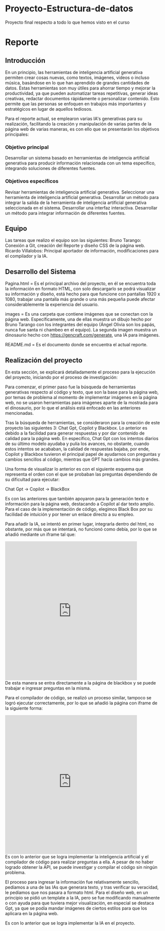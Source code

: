 # Proyecto-Estructura-de-datos
Proyecto final respecto a todo lo que hemos visto en el curso

# Reporte
## Introducción

En un principio, las herramientas de inteligencia artificial generativa permiten crear cosas nuevas, como textos, imágenes, videos o incluso música, basándose en lo que han aprendido de grandes cantidades de datos. Estas herramientas son muy útiles para ahorrar tiempo y mejorar la productividad, ya que pueden automatizar tareas repetitivas, generar ideas creativas, redactar documentos rápidamente o personalizar contenido. Esto permite que las personas se enfoquen en trabajos más importantes y estratégicos en lugar de aquellos tediosos.

Para el reporte actual, se emplearon varias IA's generativas para su realización, facilitando la creación y manipulación de varias partes de la página web de varias maneras, es con ello que se presentarán los objetivos principales:

### Objetivo principal
Desarrollar un sistema basado en herramientas de inteligencia artificial generativa para producir información relacionada con un tema específico, integrando soluciones de diferentes fuentes.

### Objetivos específicos
Revisar herramientas de inteligencia artificial generativa.
Seleccionar una herramienta de inteligencia artificial generativa.
Desarrollar un método para integrar la salida de la herramienta de inteligencia artificial generativa seleccionada en el sistema.
Desarrollar una interfaz interactiva.
Desarrollar un método para integrar información de diferentes fuentes.

## Equipo

Las tareas que realizo el equipo son las siguientes:
Bruno Tarango: Conexión a Git, creación del Reporte y diseño CSS de la página web.
Ricardo Villalobos: Principal aportador de información, modificaciones para el compilador y la IA.

## Desarrollo del Sistema

Pagina.html = Es el principal archivo del proyecto, en él se encuentra toda la información en formato HTML, con solo descargarlo se podrá visualizar su información y diseño, está hecho para que funcione con pantallas 1920 x 1080, trabajar una pantalla más grande o una más pequeña puede afectar considerablemente la experiencia del usuario.

images = Es una carpeta que contiene imágenes que se conectan con la página web. Específicamente, una de ellas muestra un dibujo hecho por Bruno Tarango con los integrantes del equipo (Ángel Olivia son los papás, nunca fue santa ni chambeo en el equipo). La segunda imagen muestra un dinosaurio hecho con https://gencraft.com/generate, una IA para imágenes.

README.md = Es el documento donde se encuentra el actual reporte.

## Realización del proyecto

En esta sección, se explicará detalladamente el proceso para la ejecución del proyecto, iniciando por el proceso de investigación:

Para comenzar, el primer paso fue la búsqueda de herramientas generativas respecto al código y texto, que son la base para la página web, por temas de problema al momento de implementar imágenes en la página web, no se usaron herramientas para imágenes aparte de la mostrada para el dinosaurio, por lo que el análisis está enfocado en las anteriores mencionadas.

Tras la búsqueda de herramientas, se consideraron para la creación de este proyecto las siguientes 3: Chat Gpt, Copilot y Blackbox. Lo anterior es debido a la facilidad para generar respuestas y por dar contenido de calidad para la página web. En específico, Chat Gpt con los intentos diarios de su último modelo ayudaba y pulía los avances, no obstante, cuando estos intentos se acababan, la calidad de respuestas bajaba, por ende, Copilot y Blackbox tuvieron el principal papel de ayudarnos con preguntas y cambios sencillos al código, mientras que GPT hacía cambios más grandes.

Una forma de visualizar lo anterior es con el siguiente esquema que representa el orden con el que se probaban las preguntas dependiendo de su dificultad para ejecutar:

Chat Gpt -> Copilot -> BlackBox

Es con las anteriores que también apoyaron para la generación texto e información para la página web, destacando a Copilot al dar texto amplio. Para el caso de la implementación de código, elegimos Black Box por su facilidad de intuición y por tener un enlace directo a su empleo.

Para añadir la IA, se intentó en primer lugar, integrarla dentro del html, no obstante, por más que se intentará, no funcionó como debía, por lo que se añadió mediante un iframe tal que: 
            
<div class="BlackBox">
    <iframe src="https://www.blackbox.ai" width="85%" height="450px" frameborder="0"></iframe>
</div>
De esta manera se entra directamente a la página de blackbox y se puede trabajar e ingresar preguntas en la misma.

Para el compilador de código, se realizó un proceso similar, tampoco se logró ejecutar correctamente, por lo que se añadió la página con iframe de la siguiente forma:
<div class="code-compilation">
    <iframe src="https://www.onlinegdb.com" width="85%" height="450px" frameborder="0"></iframe>
</div>
Es con lo anterior que se logra implementar la inteligencia artificial y el compilador de código para realizar preguntas a ella. A pesar de no haber logrado obtener la API, se puede investigar y compilar el código sin ningún problema.


El proceso para ingresar la información fue relativamente sencillo, pedíamos a una de las IAs que generara texto, y tras verificar su veracidad, le pedíamos que nos pasara a formato html. Para el diseño web, en un principio se pidió un template a la IA, pero se fue modificando manualmente o con ayuda para que tuviera mejor visualización, en especial se destaca Gpt, ya que se podía mandar imágenes de ciertos estilos para que los aplicara en la página web.


Es con lo anterior que se logra implementar la IA en el proyecto.
